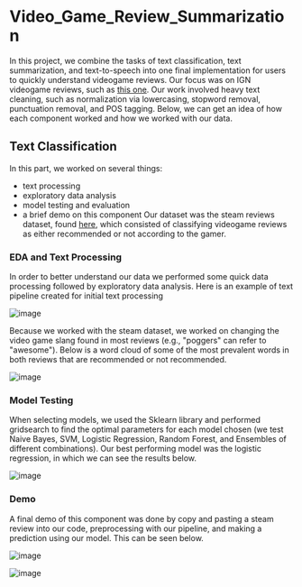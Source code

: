 # Video_Game_Review_Summarization

In this project, we combine the tasks of text classification, text summarization, and text-to-speech into one final implementation for users to quickly understand videogame reviews. Our focus was on IGN videogame reviews, such as [this one](https://www.ign.com/articles/warhammer-40k-chaos-gate-daemonhunters-review). Our work involved heavy text cleaning, such as normalization via lowercasing, stopword removal, punctuation removal, and POS tagging. Below, we can get an idea of how each component worked and how we worked with our data.

## Text Classification
In this part, we worked on several things:
  - text processing
  - exploratory data analysis
  - model testing and evaluation
  - a brief demo on this component
Our dataset was the steam reviews dataset, found [here](https://www.kaggle.com/datasets/luthfim/steam-reviews-dataset), which consisted of classifying videogame reviews as either recommended or not according to the gamer.

### EDA and Text Processing
In order to better understand our data we performed some quick data processing followed by exploratory data analysis.
Here is an example of text pipeline created for initial text processing

![image](https://user-images.githubusercontent.com/69231868/170177294-2c4eb209-74e0-4003-9777-e5dd418e861b.png)

Because we worked with the steam dataset, we worked on changing the video game slang found in most reviews (e.g., "poggers" can refer to "awesome"). Below is a word cloud of some of the most prevalent words in both reviews that are recommended or not recommended.

![image](https://user-images.githubusercontent.com/69231868/170178318-3eccae5f-4f09-4505-8af2-53983785aa6f.png)

### Model Testing
When selecting models, we used the Sklearn library and performed gridsearch to find the optimal parameters for each model chosen (we test Naive Bayes, SVM, Logistic Regression, Random Forest, and Ensembles of different combinations). Our best performing model was the logistic regression, in which we can see the results below.

![image](https://user-images.githubusercontent.com/69231868/170178650-f694916d-7324-40be-b6a1-ee6c5552961c.png)

### Demo
A final demo of this component was done by copy and pasting a steam review into our code, preprocessing with our pipeline, and making a prediction using our model. This can be seen below.

![image](https://user-images.githubusercontent.com/69231868/170178982-d172bbb2-8b74-44cf-b1bc-d0e0efd10325.png)

![image](https://user-images.githubusercontent.com/69231868/170179032-1dab666a-7944-4028-8ba7-ee41cd7f0c33.png)

